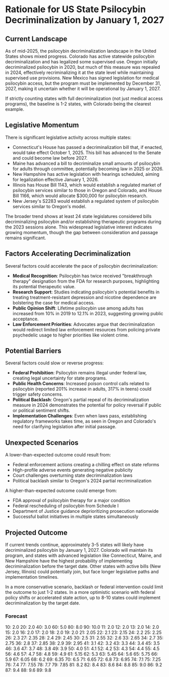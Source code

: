 # Rationale for US State Psilocybin Decriminalization by January 1, 2027

## Current Landscape

As of mid-2025, the psilocybin decriminalization landscape in the United States shows mixed progress. Colorado has active statewide psilocybin decriminalization and has legalized some supervised use. Oregon initially decriminalized psilocybin in 2020, but much of this measure was repealed in 2024, effectively recriminalizing it at the state level while maintaining supervised use provisions. New Mexico has signed legislation for medical psilocybin access, but the program must be implemented by December 31, 2027, making it uncertain whether it will be operational by January 1, 2027.

If strictly counting states with full decriminalization (not just medical access programs), the baseline is 1-2 states, with Colorado being the clearest example.

## Legislative Momentum

There is significant legislative activity across multiple states:

- Connecticut's House has passed a decriminalization bill that, if enacted, would take effect October 1, 2025. This bill has advanced to the Senate and could become law before 2027.
- Maine has advanced a bill to decriminalize small amounts of psilocybin for adults through committee, potentially becoming law in 2025 or 2026.
- New Hampshire has active legislation with hearings scheduled, aiming for legalization effective January 1, 2026.
- Illinois has House Bill 1143, which would establish a regulated market of psilocybin services similar to those in Oregon and Colorado, and House Bill 1166, which would allocate $300,000 for psilocybin research.
- New Jersey's S2283 would establish a regulated system of psilocybin services similar to Oregon's model.

The broader trend shows at least 24 state legislatures considered bills decriminalizing psilocybin and/or establishing therapeutic programs during the 2023 sessions alone. This widespread legislative interest indicates growing momentum, though the gap between consideration and passage remains significant.

## Factors Accelerating Decriminalization

Several factors could accelerate the pace of psilocybin decriminalization:

- **Medical Recognition**: Psilocybin has twice received "breakthrough therapy" designation from the FDA for research purposes, highlighting its potential therapeutic value.
- **Research Support**: Studies indicating psilocybin's potential benefits in treating treatment-resistant depression and nicotine dependence are bolstering the case for medical access.
- **Public Opinion Shift**: Lifetime psilocybin use among adults has increased from 10% in 2019 to 12.1% in 2023, suggesting growing public acceptance.
- **Law Enforcement Priorities**: Advocates argue that decriminalization would redirect limited law enforcement resources from policing private psychedelic usage to higher priorities like violent crime.

## Potential Barriers

Several factors could slow or reverse progress:

- **Federal Prohibition**: Psilocybin remains illegal under federal law, creating legal uncertainty for state programs.
- **Public Health Concerns**: Increased poison control calls related to psilocybin (reported 201% increase in adults, 317% in teens) could trigger safety concerns.
- **Political Backlash**: Oregon's partial repeal of its decriminalization measure in 2024 demonstrates the potential for policy reversal if public or political sentiment shifts.
- **Implementation Challenges**: Even when laws pass, establishing regulatory frameworks takes time, as seen in Oregon and Colorado's need for clarifying legislation after initial passage.

## Unexpected Scenarios

A lower-than-expected outcome could result from:

- Federal enforcement actions creating a chilling effect on state reforms
- High-profile adverse events generating negative publicity
- Court challenges overturning state decriminalization laws
- Political backlash similar to Oregon's 2024 partial recriminalization

A higher-than-expected outcome could emerge from:

- FDA approval of psilocybin therapy for a major condition
- Federal rescheduling of psilocybin from Schedule I
- Department of Justice guidance deprioritizing prosecution nationwide
- Successful ballot initiatives in multiple states simultaneously

## Projected Outcome

If current trends continue, approximately 3-5 states will likely have decriminalized psilocybin by January 1, 2027. Colorado will maintain its program, and states with advanced legislation like Connecticut, Maine, and New Hampshire have the highest probability of implementing decriminalization before the target date. Other states with active bills (New Jersey, Illinois) could potentially join, but face longer legislative paths and implementation timelines.

In a more conservative scenario, backlash or federal intervention could limit the outcome to just 1-2 states. In a more optimistic scenario with federal policy shifts or accelerated state action, up to 8-10 states could implement decriminalization by the target date.

### Forecast

10: 2.0
20: 2.0
40: 3.0
60: 5.0
80: 8.0
90: 10.0
11: 2.0
12: 2.0
13: 2.0
14: 2.0
15: 2.0
16: 2.0
17: 2.0
18: 2.0
19: 2.0
21: 2.05
22: 2.1
23: 2.15
24: 2.2
25: 2.25
26: 2.3
27: 2.35
28: 2.4
29: 2.45
30: 2.5
31: 2.55
32: 2.6
33: 2.65
34: 2.7
35: 2.75
36: 2.8
37: 2.85
38: 2.9
39: 2.95
41: 3.1
42: 3.2
43: 3.3
44: 3.4
45: 3.5
46: 3.6
47: 3.7
48: 3.8
49: 3.9
50: 4.0
51: 4.1
52: 4.2
53: 4.3
54: 4.4
55: 4.5
56: 4.6
57: 4.7
58: 4.8
59: 4.9
61: 5.15
62: 5.3
63: 5.45
64: 5.6
65: 5.75
66: 5.9
67: 6.05
68: 6.2
69: 6.35
70: 6.5
71: 6.65
72: 6.8
73: 6.95
74: 7.1
75: 7.25
76: 7.4
77: 7.55
78: 7.7
79: 7.85
81: 8.2
82: 8.4
83: 8.6
84: 8.8
85: 9.0
86: 9.2
87: 9.4
88: 9.6
89: 9.8